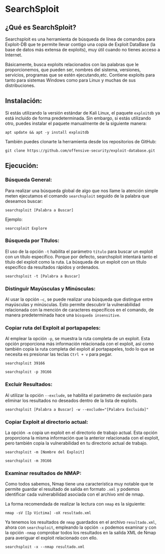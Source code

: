 # SearchSploit

## ¿Qué es SearchSploit?

Searchsploit es una herramienta de búsqueda de línea de comandos para Exploit-DB que te permite llevar contigo una copia de Exploit DataBase
(la base de datos más extensa de exploits), muy útil cuando no tienes acceso a Internet.

Básicamente, busca exploits relacionados con las palabras que le proporcionemos, que pueden ser, nombres del sistema, versiones, servicios, programas que se 
estén ejecutando,etc. Contiene exploits para tanto para sistemas Windows como para Linux y muchas de sus distribuciones.

## Instalación:

Si estás utilizando la versión estándar de Kali Linux, el paquete `exploitdb` ya está incluido de forma predeterminada. Sin embargo, si estás utilizando otro,
puedes instalar el paquete manualmente de la siguiente manera:

    apt update && apt -y install exploitdb
    
También puedes clonarte la herramienta desde los repositorios de GitHub:

    git clone https://github.com/offensive-security/exploit-database.git

## Ejecución:

### Búsqueda General:

Para realizar una búsqueda global de algo que nos llame la atención simple meten ejecutamos el comando `searchsploit` seguido de la palabra que deseamos buscar:

    searchsploit [Palabra a Buscar]
    
Ejemplo:

    searcsploit Explore
    
### Búsqueda por Títulos:

El uso de la opción `-t` habilita el parámetro `título` para buscar un exploit con un título específico. Porque por defecto, searchsploit intentará tanto el título 
del exploit como la ruta. La búsqueda de un exploit con un título específico da resultados rápidos y ordenados.

    searchsploit -t [Palabra a Buscar]
    
### Distinguir Mayúsculas y Minúsculas:

Al usar la opción `–c`, se puede realizar una búsqueda que distingue entre mayúsculas y minúsculas. Esto permite descubrir la vulnerabilidad relacionada con la
mención de caracteres específicos en el comando, de manera predeterminada hace una `búsqueda insensitive`.

### Copiar ruta del Exploit al portapapeles:

Al emplear la opción `-p`, se muestra la ruta completa de un exploit. Esta opción proporciona más información relacionada con el exploit, así como también copia 
la ruta completa del exploit al portapapeles, todo lo que se necesita es presionar las teclas `Ctrl + v` para pegar.

    searchsploit 39166
    
    searchsploit -p 39166

### Excluir Resultados:

Al utilizar la opción `--exclude`, se habilita el parámetro de exclusión para eliminar los resultados no deseados dentro de la lista de exploits.

    searchsploit [Palabra a Buscar] -w --exclude="[Palabra Excluida]"

### Copiar Exploit al directorio actual:

La opción `-m` copia un exploit en el directorio de trabajo actual. Esta opción proporciona la misma información que la anterior relacionada con el 
exploit, pero también copia la vulnerabilidad en tu directorio actual de trabajo.

    searchsploit -m [Nombre del Exploit]

    searchsploit -m 39166
    
### Examinar resultados de NMAP:

Como todos sabemos, Nmap tiene una característica muy notable que te permite guardar el resultado de salida en formato `.xml` y podemos identificar 
cada vulnerabilidad asociada con el archivo xml de nmap.

La forma recomendada de realizar la lectura con `nmap` es la siguiente:

    nmap -sV [Ip Víctima] -oX resultado.xml
    
Ya tenemos los resultados de `nmap` guardados en el archivo `resultado.xml`, ahora con `searchsploit`, empleando la opción `-x` podemos examinar y con
la opción `-nmap` comprobar todos los resultados en la salida XML de Nmap para averiguar el exploit relacionado con ello.
 
    searchsploit -x --nmap resultado.xml
    

    
    
